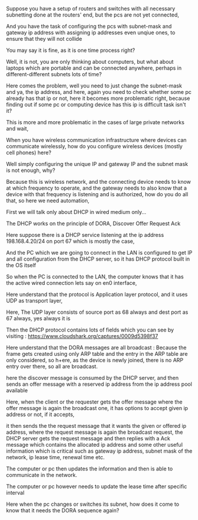 Suppose you have a setup of routers and switches with all necessary subnetting done at the routers' end, but the pcs are not yet connected,

And you have the task of configuring the pcs with subnet-mask and gateway ip address with assigning ip addresses even unqiue ones, to ensure that they will not collide

You may say it is fine, as it is one time process right?

Well, it is not, you are only thinking about computers, but what about laptops which are portable and can be connected anywhere, perhaps in different-different subnets lots of time?

Here comes the problem, well you need to just change the subnet-mask and ya, the ip address, and here, again you need to check whether some pc already has that ip or not,
 here it becomes more problematic right, because finding out if some pc or computing device has this ip is difficult task isn't it?

This is more and more problematic in the cases of large private networks and wait,

When you have wireless communication infrastructure where devices can communicate wirelessly, how do you configure wireless devices (mostly cell phones) here?

Well simply configuring the unique IP and gateway IP and the subnet mask is not enough, why?

Because this is wireless network, and the connecting device needs to know at which frequency to operate, and the gateway needs to also know that a device with that frequency is 
listening and is authorized, how do you do all that, so here we need automation,


First we will talk only about DHCP in wired medium only...



The DHCP works on the principle of DORA,
Discover
Offer
Request 
Ack



Here suppose there is a DHCP service listening at the ip address 198.168.4.20/24 on port 67 which is mostly the case, 

And the PC which we are going to connect in the LAN is configured to get IP and all configuration from the DHCP server, so it has DHCP protocol built in the OS itself

So when the PC is connected to the LAN, the computer knows that it has the active wired connection lets say on en0 interface,


Here understand that the protocol is Application layer protocol, and it uses UDP as transport layer,

Here, The UDP layer consists of source port as 68 always and dest port as 67 always, yes always it is

Then the DHCP protocol contains lots of fields which you can see by visiting :  https://www.cloudshark.org/captures/0009d5398f37



Here understand that the DORA messages are all broadcast :
Because the frame gets created using only ARP table and the entry in the ARP table are only considered, so h+ere, as the device is newly joined, there is no ARP entry over there,
so all are broadcast.



here the discover message is consumed by the DHCP server, and then sends an offer message with a reserved ip address from the ip address pool available

Here, when the client or the requester gets the offer message where the offer message is again the broadcast one, it has options to accept given ip address or not, if it accepts, 

it then sends the the request message that it wants the given or offered ip address, where the request message is again the broadcast request, the DHCP server gets the request message
and then replies with a Ack message which contains the allocated ip address and some other useful information which is critical such as gateway ip address, subnet mask of the network,
ip lease time, renewal time etc.

The computer or pc then updates the information and then is able to communicate in the network.

The computer or pc however needs to update the lease time after specific interval

Here when the pc changes or switches its subnet, how does it come to know that it needs the DORA sequence again?












